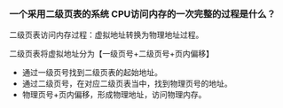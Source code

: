 ### 一个采用二级页表的系统 CPU访问内存的一次完整的过程是什么？

二级页表访问内存过程：虚拟地址转换为物理地址过程。

二级页表将虚拟地址分为【一级页号+二级页号+页内偏移】

- 通过一级页号找到二级页表的起始地址。
- 通过二级页号，在对应二级页表当中，找到物理页号的地址。
- 物理页号+页内偏移，形成物理地址，访问物理内存。